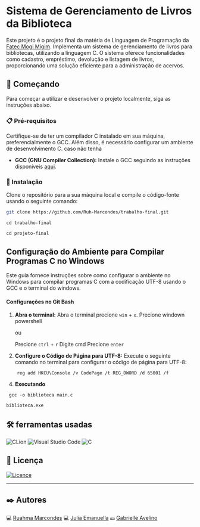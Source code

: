 # Sistema de Gerenciamento de Livros da Biblioteca

Este projeto é o projeto final da matéria de Linguagem de Programação da [Fatec Mogi Migim](https://fatecmm.cps.sp.gov.br).
Implementa um sistema de gerenciamento de livros para bibliotecas, utilizando a linguagem C. 
O sistema oferece funcionalidades como cadastro, empréstimo, devolução e listagem de livros, proporcionando uma solução eficiente para a administração de acervos.

## 🚀 Começando

Para começar a utilizar e desenvolver o projeto localmente, siga as instruções abaixo.

### 📋 Pré-requisitos

Certifique-se de ter um compilador C instalado em sua máquina, preferencialmente o GCC. Além disso, é necessário configurar um ambiente de desenvolvimento C.
caso não tenha 
- **GCC (GNU Compiler Collection):** Instale o GCC seguindo as instruções disponíveis [aqui](https://gcc.gnu.org/install/index.html).

### 🔧 Instalação

Clone o repositório para a sua máquina local e compile o código-fonte usando o seguinte comando:

```bash
git clone https://github.com/Ruh-Marcondes/trabalho-final.git
```
```
cd trabalho-final
```
```
cd projeto-final
```
## Configuração do Ambiente para Compilar Programas C no Windows

Este guia fornece instruções sobre como configurar o ambiente no Windows para compilar programas C com a codificação UTF-8 usando o GCC e o terminal do windows.

#### Configurações no Git Bash

1. **Abra o terminal:**
   Abra o terminal precione `win` + `x`.
   Precione windown powershell

   ou

   Precione `ctrl` + `r`
   Digite cmd
   Precione `enter`
    

3. **Configure o Código de Página para UTF-8:**
   Execute o seguinte comando no terminal para configurar o código de página para UTF-8:

```
  	reg add HKCU\Console /v CodePage /t REG_DWORD /d 65001 /f
```

4. **Executando**

```
 gcc -o biblioteca main.c
```
```
biblioteca.exe
```

## 🛠️ ferramentas usadas

![CLion](https://img.shields.io/badge/CLion-black?style=for-the-badge&logo=clion&logoColor=white) ![Visual Studio Code](https://img.shields.io/badge/Visual%20Studio%20Code-0078d7.svg?style=for-the-badge&logo=visual-studio-code&logoColor=white) ![C](https://img.shields.io/badge/C-00599C?style=for-the-badge&logo=c&logoColor=white)

## 📄 Licença

[![Licence](https://img.shields.io/github/license/Ileriayo/markdown-badges?style=for-the-badge)](./LICENSE)
<hr/>

## ✒️ Autores

:computer: [Ruahma Marcondes](https://github.com/Ruh-Marcondes)
:computer: [Julia Emanuella](https://github.com/JuhManuh2004)
:pound:  [Gabrielle Avelino](https://github.com/GabiAvelinoBS)
